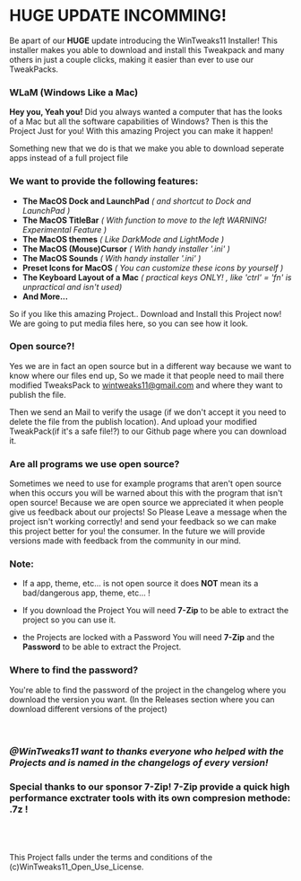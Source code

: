 # **HUGE** UPDATE INCOMMING!
Be apart of our **HUGE** update introducing the WinTweaks11 Installer! This installer makes you able to download and install this Tweakpack and many others in just a couple clicks, making it easier than ever to use our TweakPacks. 

### WLaM (Windows Like a Mac)
**Hey you, Yeah you!** 
Did you always wanted a computer that has the looks of a Mac but all the software capabilities of Windows? Then is this the Project Just for you! With this amazing Project you can make it happen! 

Something new that we do is that we make you able to download seperate apps instead of a full project file

### **We want to provide the following features:**
   - **The MacOS Dock and LaunchPad**        _( and shortcut to Dock and LaunchPad )_
   - **The MacOS TitleBar**                              _( With function to move to the left WARNING! Experimental Feature )_
   - **The MacOS themes**                              _( Like DarkMode and LightMode )_
   - **The MacOS (Mouse)Cursor**                  _( With handy installer '.ini' )_
   - **The MacOS Sounds**                              _( With handy installer '.ini' )_
   - **Preset Icons for MacOS**                        _( You can customize these icons by yourself )_
   - **The Keyboard Layout of a Mac**            _( practical keys ONLY! , like 'ctrl' = 'fn' is unpractical and isn't used)_ 
   - **And More...**

So if you like this amazing Project.. Download and Install this Project now! 
We are going to put media files here, so you can see how it look.

### **Open source?!**
Yes we are in fact an open source but in a different way because we want to know where our files end up, So we made it that people need to mail there modified TweaksPack to wintweaks11@gmail.com and where they want to publish the file. 

Then we send an Mail to verify the usage (if we don't accept it you need to delete the file from the publish location). And upload your modified TweakPack(if it's a safe file!?) to our Github page where you can download it. 

### **Are all programs we use open source?**

Sometimes we need to use for example programs that aren't open source when this occurs you will be warned about this with the program that isn't open source! Because we are open source we appreciated it when people give us feedback about our projects! 
So Please Leave a message when the project isn't working correctly! and send your feedback so we can make this project better for you! the consumer. 
In the future we will provide versions made with feedback from the community in our mind. 

### **Note**: 
   - If a app, theme, etc... is not open source it does **NOT** mean its a bad/dangerous app, theme, etc... !  

   - If you download the Project You will need **7-Zip** to be able to extract the project so you can use it. 
   
   - the Projects are locked with a Password You will need **7-Zip** and the **Password** to be able to extract the Project. 

### **Where to find the password?**
You're able to find the password of the project in the changelog where you download the version you want. 
(In the Releases section where you can download different versions of the project)
<br>
<br>
<br>
### _**@WinTweaks11 want to thanks everyone who helped with the Projects and is named in the changelogs of every version!**_
### Special thanks to our sponsor 7-Zip! 7-Zip provide a quick high performance exctrater tools with its own compresion methode: .7z !
<br>
<br>
<br>
This Project falls under the terms and conditions of the (c)WinTweaks11_Open_Use_License. 
